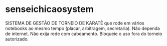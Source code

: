 # senseichicaosystem
SISTEMA DE GESTÃO DE TORNEIO DE KARATÊ que rode em vários notebooks ao mesmo tempo (placar, arbitragem, secretaria). Não dependa de internet. Não exija rede com cabeamento. Bloqueie o uso fora do torneio autorizado.
